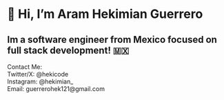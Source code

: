 <h1>👋 Hi, I’m Aram Hekimian Guerrero</h1>
<h2>Im a software engineer from Mexico focused on full stack development! 🇲🇽</h2>
Contact Me: <br>
Twitter/X: @hekicode <br>
Instagram: @hekimian_ <br>
Email: guerrerohek121@gmail.com

<!---
Hekimianz/Hekimianz is a ✨ special ✨ repository because its `README.md` (this file) appears on your GitHub profile.
You can click the Preview link to take a look at your changes.
--->
